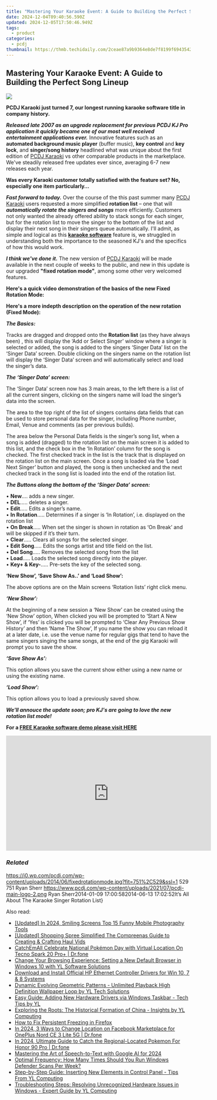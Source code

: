 ```yaml
---
title: "Mastering Your Karaoke Event: A Guide to Building the Perfect Song Lineup"
date: 2024-12-04T09:40:56.590Z
updated: 2024-12-05T17:50:46.949Z
tags:
  - product
categories:
  - pcdj
thumbnail: https://thmb.techidaily.com/2ceae87a9b9364e8de7f8199f6943542799e9e444d1e94cece6744b91d0b78e1.jpg
---
```


## Mastering Your Karaoke Event: A Guide to Building the Perfect Song Lineup

[![](https://i0.wp.com/pcdj.com/wp-content/uploads/2014/06/fixedrotationmode.jpg?resize=710%2C270&ssl=1)](https://i0.wp.com/pcdj.com/wp-content/uploads/2014/06/fixedrotationmode.jpg?fit=751%2C529&ssl=1 "fixedrotationmode")

**PCDJ Karaoki just turned 7, our longest running karaoke software title in company history.** 

**_Released late 2007 as an upgrade replacement for previous PCDJ KJ Pro application it quickly became one of our most well received entertainment applications ever._** Innovative features such as an **automated background music player** (buffer music), **key control** and **key lock**, and **singer/song history** headlined what was unique about the first edition of [PCDJ Karaoki](https://tools.techidaily.com/pcdj/products/) vs other comparable products in the marketplace. We've steadily released free updates ever since, averaging 6-7 new releases each year. 

**Was every Karaoki customer totally satisfied with the feature set? No, especially one item particularly…** 

**_Fast forward to today._** Over the course of the this past summer many [PCDJ Karaoki](https://tools.techidaily.com/pcdj/products/) users requested a more simplified **rotation list** – one that will _**automatically rotate the singers and songs**_ more efficiently. Customers not only wanted the already offered ability to stack songs for each singer, but for the rotation list to move the singer to the bottom of the list and display their next song in their singers queue automatically. I'll admit, as simple and logical as this **[karaoke software](https://tools.techidaily.com/pcdj/products/)** feature is, we struggled in understanding both the importance to the seasoned KJ's and the specifics of how this would work. 

_**I think we've done it.**_ The new version of [PCDJ Karaoki](https://tools.techidaily.com/pcdj/products/) will be made available in the next couple of weeks to the public, and new in this update is our upgraded **"fixed rotation mode"**, among some other very welcomed features. 

**Here's a quick video demonstration of the basics of the new Fixed Rotation Mode:** 

**Here's a more indepth description on the operation of the new rotation (Fixed Mode):** 

_**The Basics:**_ 

Tracks are dragged and dropped onto the **Rotation list** (as they have always been) , this will display the ‘Add or Select Singer’ window where a singer is selected or added, the song is added to the singers ‘Singer Data’ list on the ‘Singer Data’ screen. Double clicking on the singers name on the rotation list will display the ‘Singer Data’ screen and will automatically select and load the singer’s data. 

_**The ‘Singer Data’ screen:**_ 

The ‘Singer Data’ screen now has 3 main areas, to the left there is a list of all the current singers, clicking on the singers name will load the singer’s data into the screen. 

The area to the top right of the list of singers contains data fields that can be used to store personal data for the singer, including Phone number, Email, Venue and comments (as per previous builds). 

The area below the Personal Data fields is the singer’s song list, when a song is added (dragged) to the rotation list on the main screen it is added to this list, and the check box in the ‘In Rotation’ column for the song is checked. The first checked track in the list is the track that is displayed on the rotation list on the main screen. Once a song is loaded via the ‘Load Next Singer’ button and played, the song is then unchecked and the next checked track in the song list is loaded into the end of the rotation list. 

_**The Buttons along the bottom of the ‘Singer Data’ screen:**_ 

• **New**…. adds a new singer.   
• **DEL**….. deletes a singer.  
 • **Edit**….. Edits a singer’s name.  
 • **In Rotation**….. Determines if a singer is ‘In Rotation’, i.e. displayed on the rotation list  
 • **On Break**….. When set the singer is shown in rotation as ‘On Break’ and will be skipped if it’s their turn.  
 • **Clear**….. Clears all songs for the selected singer.  
 • **Edit Song**….. Edits the songs artist and title field on the list.  
 • **Del Song**….. Removes the selected song from the list  
 • **Load**….. Loads the selected song directly into the player.  
 • **Key+ & Key-**….. Pre-sets the key of the selected song. 

**‘New Show’, ‘Save Show As..’ and ‘Load Show’:** 

The above options are on the Main screens ‘Rotation lists’ right click menu. 

_**‘New Show’:**_ 

At the beginning of a new session a ‘New Show’ can be created using the ‘New Show’ option, When clicked you will be prompted to ‘Start A New Show’, if ‘Yes’ is clicked you will be prompted to ‘Clear Any Previous Show History’ and then ‘Name The Show’, If you name the show you can reload it at a later date, i.e. use the venue name for regular gigs that tend to have the same singers singing the same songs, at the end of the gig Karaoki will prompt you to save the show. 

_**‘Save Show As’:**_ 

This option allows you save the current show either using a new name or using the existing name. 

_**‘Load Show’:**_ 

This option allows you to load a previously saved show. 

_**We'll annouce the update soon; pro KJ's are going to love the new rotation list mode!**_ 

**For a [FREE Karaoke software demo please visit HERE](https://tools.techidaily.com/pcdj/products/)**

<!-- affiliate ads begin -->
<iframe width="560" height="315" src="https://www.youtube.com/embed/FLO5dwmJAVs?si=1OYH8rv8aPaMsCiU" title="YouTube video player" frameborder="0" allow="accelerometer; autoplay; clipboard-write; encrypted-media; gyroscope; picture-in-picture; web-share" referrerpolicy="strict-origin-when-cross-origin" allowfullscreen></iframe>
<!-- affiliate ads end -->

### _Related_

https://i0.wp.com/pcdj.com/wp-content/uploads/2014/06/fixedrotationmode.jpg?fit=751%2C529&ssl=1 529 751 Ryan Sherr https://www.pcdj.com/wp-content/uploads/2021/07/pcdj-main-logo-2.png Ryan Sherr2014-01-09 17:00:582014-06-13 17:02:52It’s All About The Karaoke Singer Rotation List}

<ins class="adsbygoogle"
     style="display:block"
     data-ad-format="autorelaxed"
     data-ad-client="ca-pub-7571918770474297"
     data-ad-slot="1223367746"></ins>

<ins class="adsbygoogle"
     style="display:block"
     data-ad-client="ca-pub-7571918770474297"
     data-ad-slot="8358498916"
     data-ad-format="auto"
     data-full-width-responsive="true"></ins>

<span class="atpl-alsoreadstyle">Also read:</span>
<div><ul>
<li><a href="https://fox-glue.techidaily.com/updated-in-2024-smiling-screens-top-15-funny-mobile-photography-tools/"><u>[Updated] In 2024, Smiling Screens Top 15 Funny Mobile Photography Tools</u></a></li>
<li><a href="https://extra-skills.techidaily.com/updated-shopping-spree-simplified-the-compreenas-guide-to-creating-and-crafting-haul-vids/"><u>[Updated] Shopping Spree Simplified The Compreenas Guide to Creating & Crafting Haul Vids</u></a></li>
<li><a href="https://pokemon-go-android.techidaily.com/catchemall-celebrate-national-pokemon-day-with-virtual-location-on-tecno-spark-20-proplus-drfone-by-drfone-virtual-android/"><u>CatchEmAll Celebrate National Pokémon Day with Virtual Location On Tecno Spark 20 Pro+ | Dr.fone</u></a></li>
<li><a href="https://discover-able.techidaily.com/change-your-browsing-experience-setting-a-new-default-browser-in-windows-10-with-yl-software-solutions/"><u>Change Your Browsing Experience: Setting a New Default Browser in Windows 10 with YL Software Solutions</u></a></li>
<li><a href="https://hardware-updates.techidaily.com/download-and-install-official-hp-ethernet-controller-drivers-for-win-10-7-and-8-systems/"><u>Download and Install Official HP Ethernet Controller Drivers for Win 10, 7 & 8 Systems</u></a></li>
<li><a href="https://discover-able.techidaily.com/dynamic-evolving-geometric-patterns-unlimited-playback-high-definition-wallpaper-loop-by-yl-tech-solutions/"><u>Dynamic Evolving Geometric Patterns - Unlimited Playback High Definition Wallpaper Loop by YL Tech Solutions</u></a></li>
<li><a href="https://discover-able.techidaily.com/easy-guide-adding-new-hardware-drivers-via-windows-taskbar-tech-tips-by-yl/"><u>Easy Guide: Adding New Hardware Drivers via Windows Taskbar - Tech Tips by YL</u></a></li>
<li><a href="https://discover-able.techidaily.com/exploring-the-roots-the-historical-formation-of-china-insights-by-yl-computing/"><u>Exploring the Roots: The Historical Formation of China - Insights by YL Computing</u></a></li>
<li><a href="https://win-answers.techidaily.com/how-to-fix-persistent-freezing-in-firefox/"><u>How to Fix Persistent Freezing in Firefox</u></a></li>
<li><a href="https://fake-location.techidaily.com/in-2024-3-ways-to-change-location-on-facebook-marketplace-for-oneplus-nord-ce-3-lite-5g-drfone-by-drfone-virtual-android/"><u>In 2024, 3 Ways to Change Location on Facebook Marketplace for OnePlus Nord CE 3 Lite 5G | Dr.fone</u></a></li>
<li><a href="https://pokemon-go-android.techidaily.com/in-2024-ultimate-guide-to-catch-the-regional-located-pokemon-for-honor-90-pro-drfone-by-drfone-virtual-android/"><u>In 2024, Ultimate Guide to Catch the Regional-Located Pokemon For Honor 90 Pro | Dr.fone</u></a></li>
<li><a href="https://screen-activity-recording.techidaily.com/mastering-the-art-of-speech-to-text-with-google-ai-for-2024/"><u>Mastering the Art of Speech-to-Text with Google AI for 2024</u></a></li>
<li><a href="https://discover-able.techidaily.com/optimal-frequency-how-many-times-should-you-run-windows-defender-scans-per-week/"><u>Optimal Frequency: How Many Times Should You Run Windows Defender Scans Per Week?</u></a></li>
<li><a href="https://discover-able.techidaily.com/step-by-step-guide-inserting-new-elements-in-control-panel-tips-from-yl-computing/"><u>Step-by-Step Guide: Inserting New Elements in Control Panel - Tips From YL Computing</u></a></li>
<li><a href="https://discover-able.techidaily.com/troubleshooting-steps-resolving-unrecognized-hardware-issues-in-windows-expert-guide-by-yl-computing/"><u>Troubleshooting Steps: Resolving Unrecognized Hardware Issues in Windows - Expert Guide by YL Computing</u></a></li>
</ul></div>

